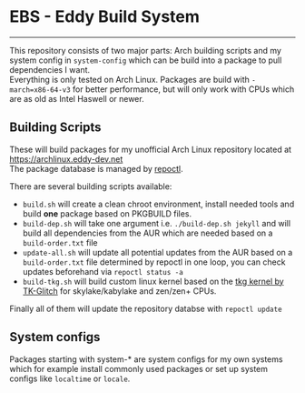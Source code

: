 # EBS - Eddy Build System
---

This repository consists of two major parts: Arch building scripts and my system config in `system-config` which can be build into a package to pull dependencies I want.  
Everything is only tested on Arch Linux.
Packages are build with `-march=x86-64-v3` for better performance, but will only work with CPUs which are as old as Intel Haswell or newer.

Building Scripts
-------------

These will build packages for my unofficial Arch Linux repository located at https://archlinux.eddy-dev.net  
The package database is managed by [repoctl](https://github.com/cassava/repoctl).

There are several building scripts available:
    
 - `build.sh` will create a clean chroot environment, install needed tools and build **one** package based on PKGBUILD files.
 - `build-dep.sh` will take one argument i.e. `./build-dep.sh jekyll` and will build all dependencies from the AUR which are needed based on a `build-order.txt` file
 - `update-all.sh` will update all potential updates from the AUR based on a `build-order.txt` file determined by repoctl in one loop, you can check updates beforehand via `repoctl status -a`
 - `build-tkg.sh` will build custom linux kernel based on the [tkg kernel by TK-Glitch](https://github.com/Frogging-Family/linux-tkg) for skylake/kabylake and zen/zen+ CPUs.

Finally all of them will update the repository databse with `repoctl update`

System configs
-------------

Packages starting with system-\* are system configs for my own systems which for example install commonly used packages or set up system configs like `localtime` or `locale`.
